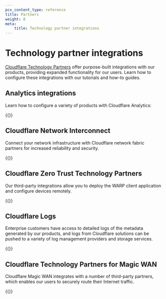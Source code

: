 ```yaml
---
pcx_content_type: reference
title: Partners
weight: 8
meta:
    title: Technology partner integrations
---
```


# Technology partner integrations

[Cloudflare Technology Partners](https://www.cloudflare.com/partners/technology-partners/) offer purpose-built integrations with our products, providing expanded functionality for our users. Learn how to configure these integrations with our tutorials and how-to guides.

## Analytics integrations

Learn how to configure a variety of products with Cloudflare Analytics:

{{<directory-listing folderDirectory="/fundamentals/data-products/analytics-integrations/" >}}

## Cloudflare Network Interconnect

Connect your network infrastructure with Cloudflare network fabric partners for increased reliability and security.

{{<directory-listing folderDirectory="/network-interconnect/partners/" >}}

## Cloudflare Zero Trust Technology Partners

Our third-party integrations allow you to deploy the WARP client application and configure devices remotely.

{{<directory-listing folderDirectory="/cloudflare-one/connections/connect-devices/warp/deployment/mdm-deployment/partners/" >}}

## Cloudflare Logs

Enterprise customers have access to detailed logs of the metadata generated by our products, and logs from Cloudflare solutions can be pushed to a variety of log management providers and storage services.

{{<directory-listing folderDirectory="/logs/get-started/enable-destinations/" >}}

## ​​Cloudflare Technology Partners for Magic WAN

Cloudflare Magic WAN integrates with a number of third-party partners, which enables our users to securely route their Internet traffic.

{{<directory-listing folderDirectory="/magic-wan/thirt-party/" >}}